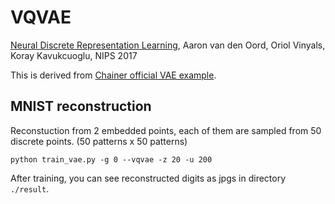 # VQVAE

[Neural Discrete Representation Learning](https://arxiv.org/pdf/1711.00937.pdf), Aaron van den Oord, Oriol Vinyals, Koray Kavukcuoglu, NIPS 2017

This is derived from [Chainer official VAE example](https://github.com/chainer/chainer/tree/master/examples/vae).


## MNIST reconstruction

Reconstuction from 2 embedded points, each of them are sampled from 50 discrete points. (50 patterns x 50 patterns)

```
python train_vae.py -g 0 --vqvae -z 20 -u 200
```

After training, you can see reconstructed digits as jpgs in directory `./result`.
